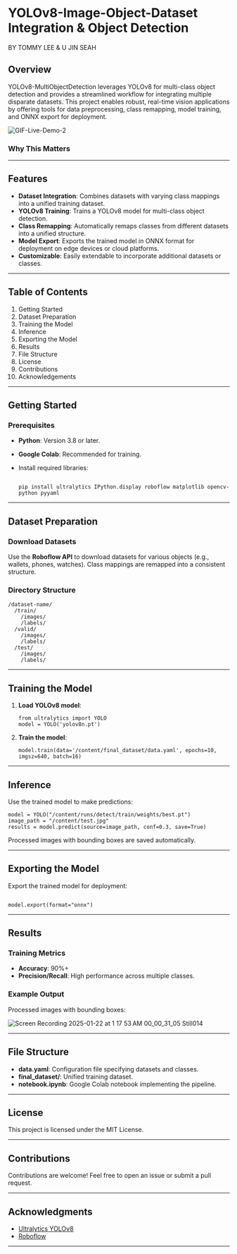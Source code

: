 # YOLOv8-Image-Object-Dataset Integration & Object Detection
BY TOMMY LEE & U JIN SEAH

## Overview

YOLOv8-MultiObjectDetection leverages YOLOv8 for multi-class object detection and provides a streamlined workflow for integrating multiple disparate datasets. This project enables robust, real-time vision applications by offering tools for data preprocessing, class remapping, model training, and ONNX export for deployment.

![GIF-Live-Demo-2](https://github.com/user-attachments/assets/9f40dc05-9e32-40e8-9692-3e7b73ebc8a8)


### **Why This Matters**
---
## Features

- **Dataset Integration**: Combines datasets with varying class mappings into a unified training dataset.
- **YOLOv8 Training**: Trains a YOLOv8 model for multi-class object detection.
- **Class Remapping**: Automatically remaps classes from different datasets into a unified structure.
- **Model Export**: Exports the trained model in ONNX format for deployment on edge devices or cloud platforms.
- **Customizable**: Easily extendable to incorporate additional datasets or classes.

---

## Table of Contents

1. Getting Started
2. Dataset Preparation
3. Training the Model
4. Inference
5. Exporting the Model
6. Results
7. File Structure
8. License
9. Contributions
10. Acknowledgements

---

## Getting Started

### Prerequisites

- **Python**: Version 3.8 or later.
- **Google Colab**: Recommended for training.
- Install required libraries:
    
    ```
   
   pip install ultralytics IPython.display roboflow matplotlib opencv-python pyyaml
    
    ```

---

## Dataset Preparation

### Download Datasets

Use the **Roboflow API** to download datasets for various objects (e.g., wallets, phones, watches). Class mappings are remapped into a consistent structure.

### Directory Structure

```
/dataset-name/
  /train/
    /images/
    /labels/
  /valid/
    /images/
    /labels/
  /test/
    /images/
    /labels/

```

---

## Training the Model

1. **Load YOLOv8 model**:
    
    ```
    from ultralytics import YOLO
    model = YOLO('yolov8n.pt')
    
    ```
    
2. **Train the model**:
    
    ```
    model.train(data='/content/final_dataset/data.yaml', epochs=10, imgsz=640, batch=16)
    
    ```
    

---

## Inference

Use the trained model to make predictions:

```
model = YOLO("/content/runs/detect/train/weights/best.pt")
image_path = "/content/test.jpg"
results = model.predict(source=image_path, conf=0.3, save=True)

```

Processed images with bounding boxes are saved automatically.

---

## Exporting the Model

Export the trained model for deployment:

```

model.export(format="onnx")

```

---

## Results

### Training Metrics

- **Accuracy**: 90%+
- **Precision/Recall**: High performance across multiple classes.

### Example Output

Processed images with bounding boxes:

![Screen Recording 2025-01-22 at 1 17 53 AM 00_00_31_05 Still014](https://github.com/user-attachments/assets/f88352c8-e4b7-4f2b-899f-51c4b0f20464)

---

## File Structure

- **data.yaml**: Configuration file specifying datasets and classes.
- **final_dataset/**: Unified training dataset.
- **notebook.ipynb**: Google Colab notebook implementing the pipeline.

---

## License

This project is licensed under the MIT License.

---

## Contributions

Contributions are welcome! Feel free to open an issue or submit a pull request.

---

## Acknowledgments

- [Ultralytics YOLOv8](https://github.com/ultralytics/yolov8)
- [Roboflow](https://roboflow.com/)
---
